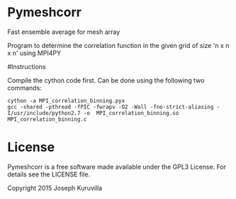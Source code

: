 # Pymeshcorr
Fast ensemble average for mesh array

Program to determine the correlation function in the given grid of size 'n x n x n' using MPI4PY

#Instructions

Compile the cython code first. Can be done using the following two commands:

    cython -a MPI_correlation_binning.pyx
    gcc -shared -pthread -fPIC -fwrapv -O2 -Wall -fno-strict-aliasing -I/usr/include/python2.7 -o  MPI_correlation_binning.so MPI_correlation_binning.c


# License 
Pymeshcorr is a free software made available under the GPL3 License. For details see the LICENSE file.

Copyright 2015 Joseph Kuruvilla
